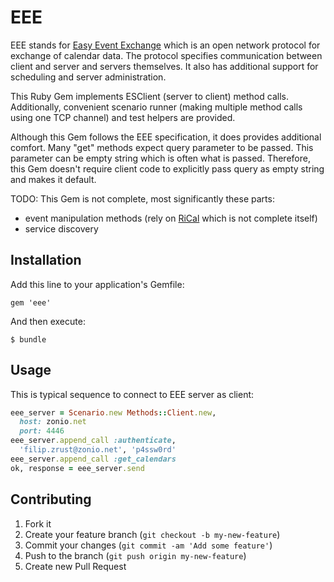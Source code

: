 # EEE

EEE stands for [Easy Event Exchange][eee] which is an open network
protocol for exchange of calendar data. The protocol specifies
communication between client and server and servers themselves. It
also has additional support for scheduling and server administration.

This Ruby Gem implements ESClient (server to client) method calls.
Additionally, convenient scenario runner (making multiple method
calls using one TCP channel) and test helpers are provided.

Although this Gem follows the EEE specification, it does provides
additional comfort. Many "get" methods expect query parameter to be
passed. This parameter can be empty string which is often what is
passed. Therefore, this Gem doesn't require client code to explicitly
pass query as empty string and makes it default.

TODO: This Gem is not complete, most significantly these parts:
- event manipulation methods (rely on [RiCal][] which is not complete
  itself)
- service discovery

## Installation

Add this line to your application's Gemfile:

    gem 'eee'

And then execute:

    $ bundle

## Usage

This is typical sequence to connect to EEE server as client:

```ruby
eee_server = Scenario.new Methods::Client.new,
  host: zonio.net
  port: 4446
eee_server.append_call :authenticate,
  'filip.zrust@zonio.net', 'p4ssw0rd'
eee_server.append_call :get_calendars
ok, response = eee_server.send
```

## Contributing

1. Fork it
2. Create your feature branch (`git checkout -b my-new-feature`)
3. Commit your changes (`git commit -am 'Add some feature'`)
4. Push to the branch (`git push origin my-new-feature`)
5. Create new Pull Request

[eee]: http://zonio.net/confluence/display/3E/Easy+Event+Exchange+protocol+specification "Easy Event Exchange protocol specification"
[rical]: http://ri-cal.rubyforge.org "iCalendar for Ruby"

